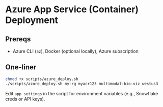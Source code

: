 # Azure App Service (Container) Deployment

## Prereqs
- Azure CLI (`az`), Docker (optional locally), Azure subscription

## One-liner
```bash
chmod +x scripts/azure_deploy.sh
./scripts/azure_deploy.sh my-rg myacr123 multimodal-bio-viz westus3
```
Edit `app settings` in the script for environment variables (e.g., Snowflake creds or API keys).

